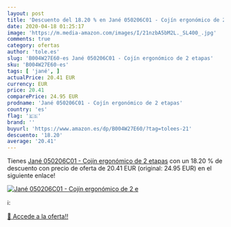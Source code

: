 ```yaml
---
layout: post
title: 'Descuento del 18.20 % en Jané 050206C01 - Cojín ergonómico de 2 e'
date: 2020-04-18 01:25:17
image: 'https://m.media-amazon.com/images/I/21nzbA5bM2L._SL400_.jpg'
comments: true
category: ofertas
author: 'tole.es'
slug: 'B004W27E60-es Jané 050206C01 - Cojín ergonómico de 2 etapas'
sku: 'B004W27E60-es'
tags: [ 'jané', ]
actualPrice: 20.41 EUR
currency: EUR
price: 20.41
comparePrice: 24.95 EUR
prodname: 'Jané 050206C01 - Cojín ergonómico de 2 etapas'
country: 'es'
flag: '🇪🇸'
brand: ''
buyurl: 'https://www.amazon.es/dp/B004W27E60/?tag=tolees-21'
descuento: '18.20'
average: '20.41'
---
```


Tienes [Jané 050206C01 - Cojín ergonómico de 2 etapas](https://www.amazon.es/dp/B004W27E60/?tag=tolees-21) con un 18.20 % de descuento con precio de oferta de 20.41 EUR (original: 24.95 EUR) en el siguiente enlace!

[![Jané 050206C01 - Cojín ergonómico de 2 e](https://m.media-amazon.com/images/I/21nzbA5bM2L._SL400_.jpg)](https://www.amazon.es/dp/B004W27E60/?tag=tolees-21)

ℹ️:


[🛒 Accede a la oferta!!](https://www.amazon.es/dp/B004W27E60/?tag=tolees-21)
